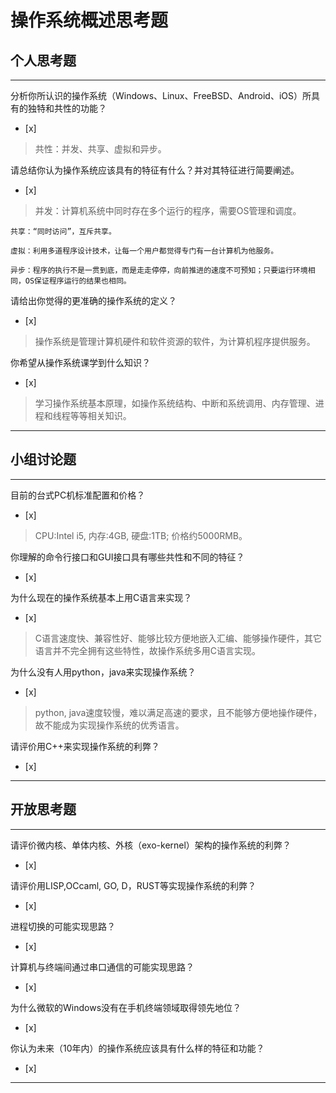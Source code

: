 # 操作系统概述思考题

## 个人思考题

---

分析你所认识的操作系统（Windows、Linux、FreeBSD、Android、iOS）所具有的独特和共性的功能？
- [x]  

>  共性：并发、共享、虚拟和异步。

请总结你认为操作系统应该具有的特征有什么？并对其特征进行简要阐述。
- [x]  

>   并发：计算机系统中同时存在多个运行的程序，需要OS管理和调度。
    
    共享：“同时访问”，互斥共享。
    
    虚拟：利用多道程序设计技术，让每一个用户都觉得专门有一台计算机为他服务。
    
    异步：程序的执行不是一贯到底，而是走走停停，向前推进的速度不可预知；只要运行环境相同，OS保证程序运行的结果也相同。

请给出你觉得的更准确的操作系统的定义？
- [x]  

>   操作系统是管理计算机硬件和软件资源的软件，为计算机程序提供服务。

你希望从操作系统课学到什么知识？
- [x]  

>   学习操作系统基本原理，如操作系统结构、中断和系统调用、内存管理、进程和线程等等相关知识。

---

## 小组讨论题

---

目前的台式PC机标准配置和价格？
- [x]  

> CPU:Intel i5, 内存:4GB, 硬盘:1TB; 价格约5000RMB。

你理解的命令行接口和GUI接口具有哪些共性和不同的特征？
- [x]  

> 

为什么现在的操作系统基本上用C语言来实现？
- [x]  

>  C语言速度快、兼容性好、能够比较方便地嵌入汇编、能够操作硬件，其它语言并不完全拥有这些特性，故操作系统多用C语言实现。

为什么没有人用python，java来实现操作系统？
- [x]  

>  python, java速度较慢，难以满足高速的要求，且不能够方便地操作硬件，故不能成为实现操作系统的优秀语言。

请评价用C++来实现操作系统的利弊？
- [x]  

>  

---

## 开放思考题

---

请评价微内核、单体内核、外核（exo-kernel）架构的操作系统的利弊？
- [x]  

>  

请评价用LISP,OCcaml, GO, D，RUST等实现操作系统的利弊？
- [x]  

>  

进程切换的可能实现思路？
- [x]  

>  

计算机与终端间通过串口通信的可能实现思路？
- [x]  

>  

为什么微软的Windows没有在手机终端领域取得领先地位？
- [x]  

>  

你认为未来（10年内）的操作系统应该具有什么样的特征和功能？
- [x]  

>  

---
